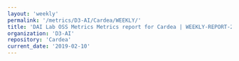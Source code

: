 ```yaml
---
layout: 'weekly'
permalink: '/metrics/D3-AI/Cardea/WEEKLY/'
title: 'DAI Lab OSS Metrics Metrics report for Cardea | WEEKLY-REPORT-2019-02-10'
organization: 'D3-AI'
repository: 'Cardea'
current_date: '2019-02-10'
---
```


